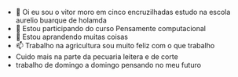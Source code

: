 - 👋 Oi eu sou o vitor moro em cinco encruzilhadas estudo na escola aurelio buarque de holamda
- 🌱 Estou participando do curso Pensamente computacional
- 💞️ Estou aprandendo muitas coisas 
- 📫 Trabalho na agricultura sou muito feliz com o que trabalho
-  Cuido mais na parte da pecuaria leitera e de corte 
-  trabalho de domingo a domingo pensando no meu futuro
<!---
pegadordelas/pegadordelas is a ✨ special ✨ repository because its `README.md` (this file) appears on your GitHub profile.
You can click the Preview link to take a look at your changes.
--->
